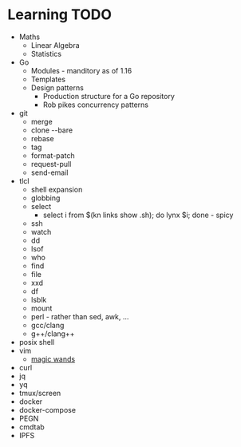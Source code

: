 # Learning TODO

* Maths
	* Linear Algebra
	* Statistics
* Go
	* Modules - manditory as of 1.16
	* Templates
	* Design patterns
		* Production structure for a Go repository
		* Rob pikes concurrency patterns
* git
	* merge
	* clone --bare
	* rebase
	* tag
	* format-patch
	* request-pull
	* send-email
* tlcl
	* shell expansion
	* globbing
	* select
		* select i from $(kn links show .sh); do lynx $i; done - spicy
	* ssh
	* watch
	* dd
	* lsof
	* who
	* find
	* file
	* xxd
	* df
	* lsblk
	* mount
	* perl - rather than sed, awk, ...
	* gcc/clang
	* g++/clang++
* posix shell
* vim
	* [magic wands](https://rwx.gg/tools/editors/vi/how/magic/)
* curl
* jq
* yq
* tmux/screen
* docker
* docker-compose
* PEGN
* cmdtab
* IPFS
